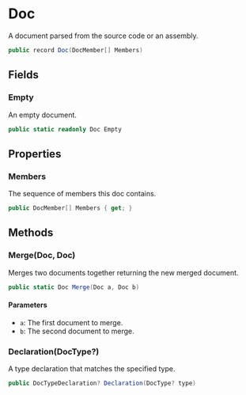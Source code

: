 # Doc
A document parsed from the source code or an assembly.

```cs
public record Doc(DocMember[] Members)
```

## Fields
### Empty
An empty document.

```cs
public static readonly Doc Empty
```

## Properties
### Members
The sequence of members this doc contains.

```cs
public DocMember[] Members { get; }
```

## Methods
### Merge(Doc, Doc)
Merges two documents together returning the new merged document.

```cs
public static Doc Merge(Doc a, Doc b)
```

#### Parameters
- `a`: The first document to merge.
- `b`: The second document to merge.

### Declaration(DocType?<DocType>)
A type declaration that matches the specified type.

```cs
public DocTypeDeclaration? Declaration(DocType? type)
```

